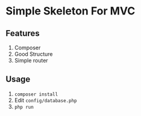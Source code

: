 # Simple Skeleton For MVC

## Features

1. Composer
2. Good Structure
3. Simple router

## Usage

1. `composer install`
2. Edit `config/database.php`
3. `php run`
